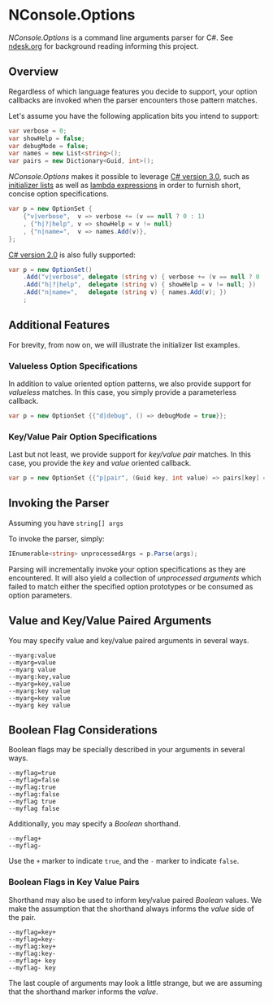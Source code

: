 # NConsole.Options

*NConsole.Options* is a command line arguments parser for C#. See [ndesk.org](https://www.ndesk.org/Options) for background reading informing this project.

## Overview

Regardless of which language features you decide to support, your option callbacks are invoked when the parser encounters those pattern matches.

Let's assume you have the following application bits you intend to support:

```C#
var verbose = 0;
var showHelp = false;
var debugMode = false;
var names = new List<string>();
var pairs = new Dictionary<Guid, int>();
```

*NConsole.Options* makes it possible to leverage [C# version 3.0](https://docs.microsoft.com/en-us/dotnet/csharp/whats-new/csharp-version-history#c-version-30), such as [initializer lists](https://docs.microsoft.com/en-us/dotnet/csharp/programming-guide/classes-and-structs/object-and-collection-initializers) as well as [lambda expressions](https://docs.microsoft.com/en-us/dotnet/csharp/programming-guide/statements-expressions-operators/lambda-expressions) in order to furnish short, concise option specifications.

```C#
var p = new OptionSet {
    {"v|verbose",  v => verbose += (v == null ? 0 : 1)
    , {"h|?|help", v => showHelp = v != null}
    , {"n|name=",  v => names.Add(v)},
};
```

[C# version 2.0](https://docs.microsoft.com/en-us/dotnet/csharp/whats-new/csharp-version-history#c-version-20) is also fully supported:

```C#
var p = new OptionSet()
    .Add("v|verbose", delegate (string v) { verbose += (v == null ? 0 : 1); })
    .Add("h|?|help",  delegate (string v) { showHelp = v != null; })
    .Add("n|name=",   delegate (string v) { names.Add(v); })
    ;
```

## Additional Features

For brevity, from now on, we will illustrate the initializer list examples.

### Valueless Option Specifications

In addition to value oriented option patterns, we also provide support for *valueless* matches. In this case, you simply provide a parameterless callback.

```C#
var p = new OptionSet {{"d|debug", () => debugMode = true}};
```

### Key/Value Pair Option Specifications

Last but not least, we provide support for *key/value pair* matches. In this case, you provide the *key* and *value* oriented callback.

```C#
var p = new OptionSet {{"p|pair", (Guid key, int value) => pairs[key] = value}};
```


## Invoking the Parser

Assuming you have ``string[] args``

To invoke the parser, simply:

```C#
IEnumerable<string> unprocessedArgs = p.Parse(args);
```

Parsing will incrementally invoke your option specifications as they are encountered. It will also yield a collection of *unprocessed arguments* which failed to match either the specified option prototypes or be consumed as option parameters.

## Value and Key/Value Paired Arguments

You may specify value and key/value paired arguments in several ways.

```
--myarg:value
--myarg=value
--myarg value
--myarg:key,value
--myarg=key,value
--myarg:key value
--myarg=key value
--myarg key value
```

## Boolean Flag Considerations

Boolean flags may be specially described in your arguments in several ways.

```
--myflag=true
--myflag=false
--myflag:true
--myflag:false
--myflag true
--myflag false
```

Additionally, you may specify a *Boolean* shorthand.

```
--myflag+
--myflag-
```

Use the ``+`` marker to indicate ``true``, and the ``-`` marker to indicate ``false``.

### Boolean Flags in Key Value Pairs

Shorthand may also be used to inform key/value paired *Boolean* values. We make the assumption that the shorthand always informs the *value* side of the pair.

```
--myflag=key+
--myflag=key-
--myflag:key+
--myflag:key-
--myflag+ key
--myflag- key
```

The last couple of arguments may look a little strange, but we are assuming that the shorthand marker informs the *value*.
